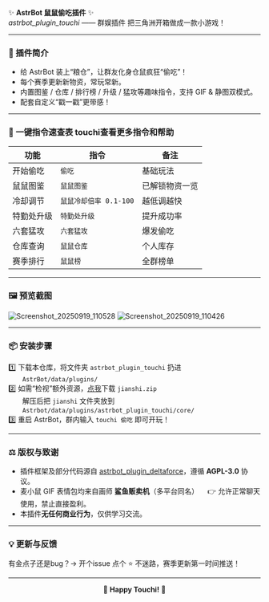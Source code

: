 ✨ **AstrBot 鼠鼠偷吃插件** ✨  
*astrbot_plugin_touchi* —— 群娱插件 把三角洲开箱做成一款小游戏！

---

### 🧩 插件简介  
- 给 AstrBot 装上“粮仓”，让群友化身仓鼠疯狂“偷吃”！  
- 每个赛季更新新物资，常玩常新。  
- 内置图鉴 / 仓库 / 排行榜 / 升级 / 猛攻等趣味指令，支持 GIF & 静图双模式。  
- 配套自定义“戳一戳”更带感！  

---

### 🚀 一键指令速查表   touchi查看更多指令和帮助
| 功能 | 指令 | 备注 |
|---|---|---|
| 开始偷吃 | `偷吃` | 基础玩法 |
| 鼠鼠图鉴 | `鼠鼠图鉴` | 已解锁物资一览 |
| 冷却调节 | `鼠鼠冷却倍率 0.1-100` | 越低调越快 |
| 特勤处升级 | `特勤处升级` | 提升成功率 |
| 六套猛攻 | `六套猛攻` | 爆发偷吃 |
| 仓库查询 | `鼠鼠仓库` | 个人库存 |
| 赛季排行 | `鼠鼠榜` | 全群榜单 |

---

### 🖼️ 预览截图  
![Screenshot_20250919_110528](https://github.com/user-attachments/assets/442984b0-cb59-4a4d-a3bd-28618466568b)
![Screenshot_20250919_110426](https://github.com/user-attachments/assets/774b6b0c-9140-4edd-b25d-dd495c3da7ea)


---

### 📦 安装步骤  
1️⃣ 下载本仓库，将文件夹 `astrbot_plugin_touchi` 扔进  
  `AstrBot/data/plugins/`  
2️⃣ 如需“检视”额外资源，[点我](https://pan.quark.cn/s/756aa3c569d8)下载 `jianshi.zip`  
  解压后把 `jianshi` 文件夹放到  
  `Astrbot/data/plugins/astrbot_plugin_touchi/core/`  
3️⃣ 重启 AstrBot，群内输入 `touchi 偷吃` 即可开玩！

---

### ⚖️ 版权与致谢  
- 插件框架及部分代码源自 [astrbot_plugin_deltaforce](https://github.com/UyNewNas)，遵循 **AGPL-3.0** 协议。  
- 麦小鼠 GIF 表情包均来自画师 **鲨鱼贩卖机**（多平台同名）
 👉 允许正常聊天使用，禁止直接盈利。  
- 本插件**无任何商业行为**，仅供学习交流。  

---

### 💡 更新与反馈  
有金点子还是bug？→ 开个issue
点个 ⭐ 不迷路，赛季更新第一时间推送！

---

<p align="center">
  🐹 <b>Happy Touchi!</b> 🧀
</p>
